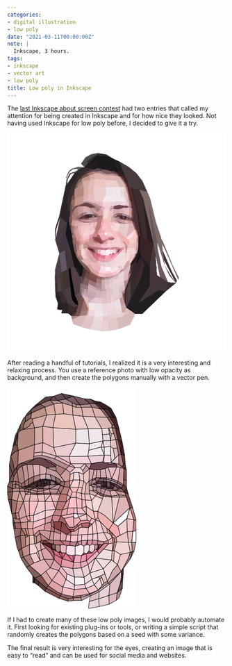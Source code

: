 ```yaml
---
categories:
- digital illustration
- low poly
date: "2021-03-11T00:00:00Z"
note: |
  Inkscape, 3 hours.
tags:
- inkscape
- vector art
- low poly
title: Low poly in Inkscape
---
```


The [last Inkscape about screen contest](https://inkscape.org/news/2021/01/23/about-screen-contest-inkscape-11-started/)
had two entries that called my attention for being created in Inkscape and for
how nice they looked. Not having used Inkscape for low poly before, I decided
to give it a try.

<img
  src="/assets/pages/art/images/low-poly-01.png"
  alt="Low poly image"
  class="center-aligned"
/>

After reading a handful of tutorials, I realized it is a very interesting
and relaxing process. You use a reference photo with low opacity as background,
and then create the polygons manually with a vector pen.

<img
  src="/assets/pages/art/images/low-poly-02.png"
  alt="Low poly image"
  class="center-aligned"
/>

If I had to create many of these low poly images, I would probably automate it.
First looking for existing plug-ins or tools, or writing a simple script that
randomly creates the polygons based on a seed with some variance.

The final result is very interesting for the eyes, creating an image that is easy
to “read” and can be used for social media and websites.
